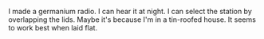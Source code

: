 I made a germanium radio. 
I can hear it at night.
I can select the station by overlapping the lids. 
Maybe it's because I'm in a tin-roofed house. 
It seems to work best when laid flat.
